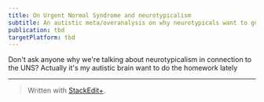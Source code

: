 ```yaml
---
title: On Urgent Normal Syndrome and neurotypicalism
subtitle: An autistic meta/overanalysis on why neurotypicals want to go back to pre-pandemic normal lives.
publication: tbd
targetPlatform: tbd
---
```


Don't ask anyone why we're talking about neurotypicalism in connection to the UNS? Actually it's my autistic brain want to do the homework lately

---
> Written with [StackEdit+](https://stackedit.net/).
<!--stackedit_data:
eyJwcm9wZXJ0aWVzIjoiZXh0ZW5zaW9uczpcbiAgcHJlc2V0Oi
BnZm1cbiAgZW1vamk6XG4gICAgc2hvcnRjdXRzOiB0cnVlXG4i
LCJoaXN0b3J5IjpbLTc1NDY4NzE4MCwyMDg5Mzc2NTUzXX0=
-->